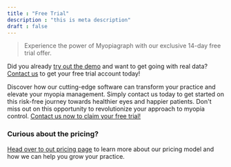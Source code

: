 ```yaml
---
title : "Free Trial"
description : "this is meta description"
draft : false
---
```


> Experience the power of Myopiagraph with our exclusive 14-day free trial offer. 

Did you already [try out the demo](/demo) and want to get going with real data? [Contact us](/contact) to get your free trial account today!

Discover how our cutting-edge software can transform your practice and elevate your myopia management. Simply contact us today to get started on this risk-free journey towards healthier eyes and happier patients. Don't miss out on this opportunity to revolutionize your approach to myopia control. [Contact us now to claim your free trial!](/contact)

### Curious about the pricing?

[Head over to out pricing page](/pricing) to learn more about our pricing model and how we can help you grow your practice.